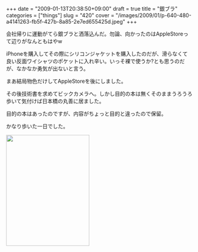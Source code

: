 +++
date = "2009-01-13T20:38:50+09:00"
draft = true
title = "銀ブラ"
categories = ["things"]
slug = "420"
cover = "/images/2009/01/p-640-480-a4141263-fb5f-427b-8a85-2e7ed655425d.jpeg"
+++

会社帰りに運動がてら銀ブラと洒落込んだ。勿論、向かったのはAppleStoreって辺りがなんともはやw

iPhoneを購入してその際にシリコンジャケットを購入したのだが、滑らなくて良い反面ワイシャツのポケットに入れ辛い。いっそ裸で使うか?とも思うのだが、なかなか勇気が出ないと言う。

まあ結局物色だけしてAppleStoreを後にしました。

その後技術書を求めてビックカメラへ。しかし目的の本は無くそのままうろうろ歩いて気付けば日本橋の丸善に居ました。

目的の本はあったのですが、内容がちょっと目的と違ったので保留。

かなり歩いた一日でした。

<p><a href="/images/2009/01/p-640-480-a4141263-fb5f-427b-8a85-2e7ed655425d.jpeg"><img src="/images/2009/01/p-640-480-a4141263-fb5f-427b-8a85-2e7ed655425d.jpeg" alt="" width="225" height="300" class="alignnone size-full wp-image-364" /></a></p>
